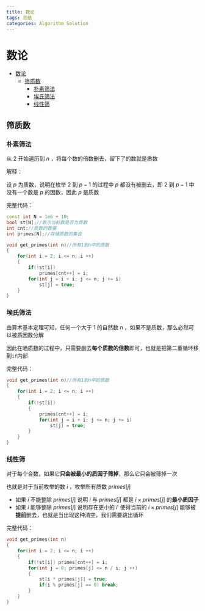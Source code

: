 ```yaml
---
title: 数论
tags: 总结
categories: Algorithm Solution
---
```


# 数论

- [数论](#数论)
  - [筛质数](#筛质数)
    - [朴素筛法](#朴素筛法)
    - [埃氏筛法](#埃氏筛法)
    - [线性筛](#线性筛)


## 筛质数

### 朴素筛法

从 $2$ 开始遍历到 $n$ ，将每个数的倍数删去，留下了的数就是质数

解释：

设 $p$ 为质数，说明在枚举 $2$ 到 $p-1$ 的过程中 $p$ 都没有被删去，即 $2$ 到 $p-1$ 中没有一个数是 $p$ 的因数，因此 $p$ 是质数

完整代码：

```cpp
const int N = 1e6 + 10;
bool st[N];//表示当前数是否为质数
int cnt;//质数的数量
int primes[N];//存储质数的集合

void get_primes(int n)//所有1到n中的质数
{
    for(int i = 2; i <= n; i ++)
    {
        if(!st[i])
            primes[cnt++] = i;
        for(int j = i + i; j <= n; j += i)
            st[j] = true;
    }
}
```

### 埃氏筛法

由算术基本定理可知，任何一个大于 $1$ 的自然数 $n$ ，如果不是质数，那么必然可以被质因数分解

因此在晒质数的过程中，只需要删去**每个质数的倍数**即可，也就是把第二重循环移到`if`内部

完整代码：

```cpp
void get_primes(int n)//所有1到n中的质数
{
    for(int i = 2; i <= n; i ++)
    {
        if(!st[i])
        {
            primes[cnt++] = i;
            for(int j = i + i; j <= n; j += i)
                st[j] = true;
        }
    }
}
```

### 线性筛

对于每个合数，如果它**只会被最小的质因子筛掉**，那么它只会被筛掉一次

也就是对于当前枚举的数 $i$ ，枚举所有质数 $primes[j]$ 

* 如果 $i$ 不能整除 $primes[j]$ 说明 $i$ 与 $primes[j]$ 都是 $i\times primes[j]$ 的**最小质因子**
* 如果 $i$ 能够整除 $primes[j]$ 说明存在更小的 $i'$ 使得当前的 $i\times primes[j]$ 能够被**提前**删去，也就是当出现这种清空，我们需要跳出循环

完整代码：

```cpp
void get_primes(int n)
{
    for(int i = 2; i <= n; i ++)
    {
        if(!st[i]) primes[cnt++] = i;
        for(int j = 0; primes[j] <= n / i; j ++)
        {
            st[i * primes[j]] = true;
            if(i % primes[j] == 0) break;
        }
    }
}
```